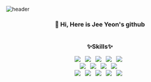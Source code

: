 ![header](https://capsule-render.vercel.app/api?type=slice&color=gradient&text=%20JeeYeon%20%20&height=200&fontSize=100)

<h3 align="center">
  👩 Hi, Here is Jee Yeon's github
  </br> </br> </br>
  <b>✨Skills✨</b>
</h3>
<p align="center">
<img src="https://img.shields.io/badge/Java-red?style=flat-square&logo=Java&logoColor=#007396"/></a> &nbsp
<img src="https://img.shields.io/badge/JavaScript-orange?style=flat-square&logo=JavaScript&logoColor=white"/></a> &nbsp
<img src="https://img.shields.io/badge/jQuery-blue?style=flat-square&logo=jQuery&logoColor=#0769AD"/></a> &nbsp
<img src="https://img.shields.io/badge/Spring-lightgreen?style=flat-square&logo=Spring&logoColor=#6DB33F"/></a> &nbsp
<img src="https://img.shields.io/badge/Jsp-orange?style=flat-square&logo=Jsp&logoColor=#6DB33F"/></a> &nbsp
</br>
<img src="https://img.shields.io/badge/MySQL-red?style=flat-square&logo=MySQL&logoColor=lightgrey"/></a> &nbsp
<img src="https://img.shields.io/badge/HTML5-9cf?style=flat-square&logo=HTML5&logoColor=#E34F26"/></a> &nbsp
<img src="https://img.shields.io/badge/CSS-9cf?style=flat-square&logo=CSS3&logoColor=white"/></a> &nbsp
<img src="https://img.shields.io/badge/Bootstrap-purple?style=flat-square&logo=Bootstrap&logoColor=#7952B3"/></a> &nbsp
</br>
<img src="https://img.shields.io/badge/ApacheTomcat-yellow?style=flat-square&logo=ApacheTomcat&logoColor=white"/></a> &nbsp 
<img src="https://img.shields.io/badge/Oracle-ff69b4?style=flat-square&logo=Oracle&logoColor=white"/></a> &nbsp 
<img src="https://img.shields.io/badge/ApacheTomcat-yellow?style=flat-square&logo=ApacheTomcat&logoColor=white"/></a> &nbsp 
<img src="https://img.shields.io/badge/MongoDB-blue?style=flat-square&logo=MongoDB&logoColor=white"/></a> &nbsp 
<img src="https://img.shields.io/badge/dbeaver-lightgrey?style=flat-square&logo=dbeaver&logoColor=white"/></a> &nbsp 
</p>

 </br> </br> </br>
